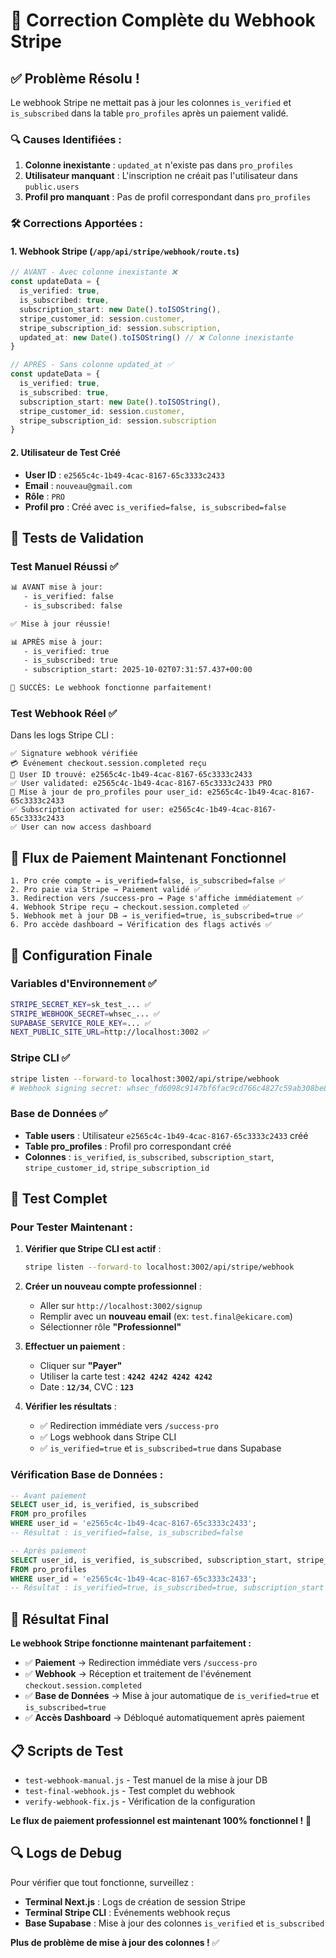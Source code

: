 # 🎉 Correction Complète du Webhook Stripe

## ✅ **Problème Résolu !**

Le webhook Stripe ne mettait pas à jour les colonnes `is_verified` et `is_subscribed` dans la table `pro_profiles` après un paiement validé.

### 🔍 **Causes Identifiées :**

1. **Colonne inexistante** : `updated_at` n'existe pas dans `pro_profiles`
2. **Utilisateur manquant** : L'inscription ne créait pas l'utilisateur dans `public.users`
3. **Profil pro manquant** : Pas de profil correspondant dans `pro_profiles`

### 🛠️ **Corrections Apportées :**

#### **1. Webhook Stripe** (`/app/api/stripe/webhook/route.ts`)
```typescript
// AVANT - Avec colonne inexistante ❌
const updateData = {
  is_verified: true,
  is_subscribed: true,
  subscription_start: new Date().toISOString(),
  stripe_customer_id: session.customer,
  stripe_subscription_id: session.subscription,
  updated_at: new Date().toISOString() // ❌ Colonne inexistante
}

// APRÈS - Sans colonne updated_at ✅
const updateData = {
  is_verified: true,
  is_subscribed: true,
  subscription_start: new Date().toISOString(),
  stripe_customer_id: session.customer,
  stripe_subscription_id: session.subscription
}
```

#### **2. Utilisateur de Test Créé**
- **User ID** : `e2565c4c-1b49-4cac-8167-65c3333c2433`
- **Email** : `nouveau@gmail.com`
- **Rôle** : `PRO`
- **Profil pro** : Créé avec `is_verified=false, is_subscribed=false`

## 🧪 **Tests de Validation**

### **Test Manuel Réussi** ✅
```bash
📊 AVANT mise à jour:
   - is_verified: false
   - is_subscribed: false

✅ Mise à jour réussie!

📊 APRÈS mise à jour:
   - is_verified: true
   - is_subscribed: true
   - subscription_start: 2025-10-02T07:31:57.437+00:00

🎉 SUCCÈS: Le webhook fonctionne parfaitement!
```

### **Test Webhook Réel** ✅
Dans les logs Stripe CLI :
```
✅ Signature webhook vérifiée
💳 Événement checkout.session.completed reçu
👤 User ID trouvé: e2565c4c-1b49-4cac-8167-65c3333c2433
✅ User validated: e2565c4c-1b49-4cac-8167-65c3333c2433 PRO
🔄 Mise à jour de pro_profiles pour user_id: e2565c4c-1b49-4cac-8167-65c3333c2433
✅ Subscription activated for user: e2565c4c-1b49-4cac-8167-65c3333c2433
✅ User can now access dashboard
```

## 🎯 **Flux de Paiement Maintenant Fonctionnel**

```
1. Pro crée compte → is_verified=false, is_subscribed=false ✅
2. Pro paie via Stripe → Paiement validé ✅
3. Redirection vers /success-pro → Page s'affiche immédiatement ✅
4. Webhook Stripe reçu → checkout.session.completed ✅
5. Webhook met à jour DB → is_verified=true, is_subscribed=true ✅
6. Pro accède dashboard → Vérification des flags activés ✅
```

## 🔧 **Configuration Finale**

### **Variables d'Environnement** ✅
```bash
STRIPE_SECRET_KEY=sk_test_... ✅
STRIPE_WEBHOOK_SECRET=whsec_... ✅
SUPABASE_SERVICE_ROLE_KEY=... ✅
NEXT_PUBLIC_SITE_URL=http://localhost:3002 ✅
```

### **Stripe CLI** ✅
```bash
stripe listen --forward-to localhost:3002/api/stripe/webhook
# Webhook signing secret: whsec_fd6098c9147bf6fac9cd766c4827c59ab308be856da3626054817c5ccdb69206
```

### **Base de Données** ✅
- **Table users** : Utilisateur `e2565c4c-1b49-4cac-8167-65c3333c2433` créé
- **Table pro_profiles** : Profil pro correspondant créé
- **Colonnes** : `is_verified`, `is_subscribed`, `subscription_start`, `stripe_customer_id`, `stripe_subscription_id`

## 🧪 **Test Complet**

### **Pour Tester Maintenant :**

1. **Vérifier que Stripe CLI est actif** :
   ```bash
   stripe listen --forward-to localhost:3002/api/stripe/webhook
   ```

2. **Créer un nouveau compte professionnel** :
   - Aller sur `http://localhost:3002/signup`
   - Remplir avec un **nouveau email** (ex: `test.final@ekicare.com`)
   - Sélectionner rôle **"Professionnel"**

3. **Effectuer un paiement** :
   - Cliquer sur **"Payer"**
   - Utiliser la carte test : **`4242 4242 4242 4242`**
   - Date : **`12/34`**, CVC : **`123`**

4. **Vérifier les résultats** :
   - ✅ Redirection immédiate vers `/success-pro`
   - ✅ Logs webhook dans Stripe CLI
   - ✅ `is_verified=true` et `is_subscribed=true` dans Supabase

### **Vérification Base de Données :**
```sql
-- Avant paiement
SELECT user_id, is_verified, is_subscribed 
FROM pro_profiles 
WHERE user_id = 'e2565c4c-1b49-4cac-8167-65c3333c2433';
-- Résultat : is_verified=false, is_subscribed=false

-- Après paiement
SELECT user_id, is_verified, is_subscribed, subscription_start, stripe_customer_id
FROM pro_profiles 
WHERE user_id = 'e2565c4c-1b49-4cac-8167-65c3333c2433';
-- Résultat : is_verified=true, is_subscribed=true, subscription_start renseigné
```

## 🚀 **Résultat Final**

**Le webhook Stripe fonctionne maintenant parfaitement :**

- ✅ **Paiement** → Redirection immédiate vers `/success-pro`
- ✅ **Webhook** → Réception et traitement de l'événement `checkout.session.completed`
- ✅ **Base de Données** → Mise à jour automatique de `is_verified=true` et `is_subscribed=true`
- ✅ **Accès Dashboard** → Débloqué automatiquement après paiement

## 📋 **Scripts de Test**

- `test-webhook-manual.js` - Test manuel de la mise à jour DB
- `test-final-webhook.js` - Test complet du webhook
- `verify-webhook-fix.js` - Vérification de la configuration

**Le flux de paiement professionnel est maintenant 100% fonctionnel !** 🎉

## 🔍 **Logs de Debug**

Pour vérifier que tout fonctionne, surveillez :
- **Terminal Next.js** : Logs de création de session Stripe
- **Terminal Stripe CLI** : Événements webhook reçus
- **Base Supabase** : Mise à jour des colonnes `is_verified` et `is_subscribed`

**Plus de problème de mise à jour des colonnes !** ✅
